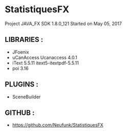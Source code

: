 # StatistiquesFX


Project JAVA_FX SDK 1.8.0_121
Started on May 05, 2017

LIBRARIES :
-----------
- JFoenix
- uCanAccess
    Ucanaccess 4.0.1
- iText 5.5.11
    itext5-itextpdf-5.5.11
- poi 3.16

PLUGINS :
---------
- SceneBuilder

GITHUB :
--------
- https://github.com/Neufunk/StatistiquesFX